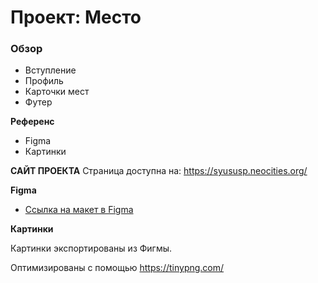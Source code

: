 # Проект: Место

### Обзор

* Вступление
* Профиль
* Карточки мест
* Футер

**Референс** 

* Figma
* Картинки

**САЙТ ПРОЕКТА**
Страница доступна на: 
https://syususp.neocities.org/

**Figma**

* [Ссылка на макет в Figma](https://www.figma.com/file/2cn9N9jSkmxD84oJik7xL7/JavaScript.-Sprint-4?node-id=0%3A1)

**Картинки**

Картинки экспортированы из Фигмы. 

Оптимизированы с помощью https://tinypng.com/
